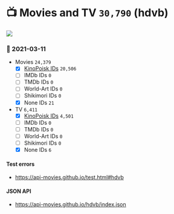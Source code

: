 # :tv: Movies and TV `30,790` (hdvb)

<a href="https://API-Movies.github.io"><img src="https://API-Movies.github.io/banner.png?cache"></a>

### :date: 2021-03-11
- Movies `24,379`
  - [x] <a href="https://API-Movies.github.io/hdvb/movie_kinopoisk_ids.json">KinoPoisk IDs</a> `20,506`
  - [ ] IMDb IDs `0`
  - [ ] TMDb IDs `0`
  - [ ] World-Art IDs `0`
  - [ ] Shikimori IDs `0`
  - [x] None IDs `21`
- TV `6,411`
  - [x] <a href="https://API-Movies.github.io/hdvb/tv_kinopoisk_ids.json">KinoPoisk IDs</a> `4,501`
  - [ ] IMDb IDs `0`
  - [ ] TMDb IDs `0`
  - [ ] World-Art IDs `0`
  - [ ] Shikimori IDs `0`
  - [x] None IDs `6`
#### Test errors
- <a href='https://api-movies.github.io/test.html#hdvb'>https://api-movies.github.io/test.html#hdvb</a>
#### JSON API
- <a href='https://api-movies.github.io/hdvb/index.json'>https://api-movies.github.io/hdvb/index.json</a>
